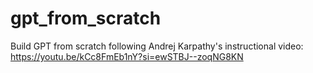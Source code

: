 # gpt_from_scratch
Build GPT from scratch following Andrej Karpathy's instructional video: https://youtu.be/kCc8FmEb1nY?si=ewSTBJ--zoqNG8KN
